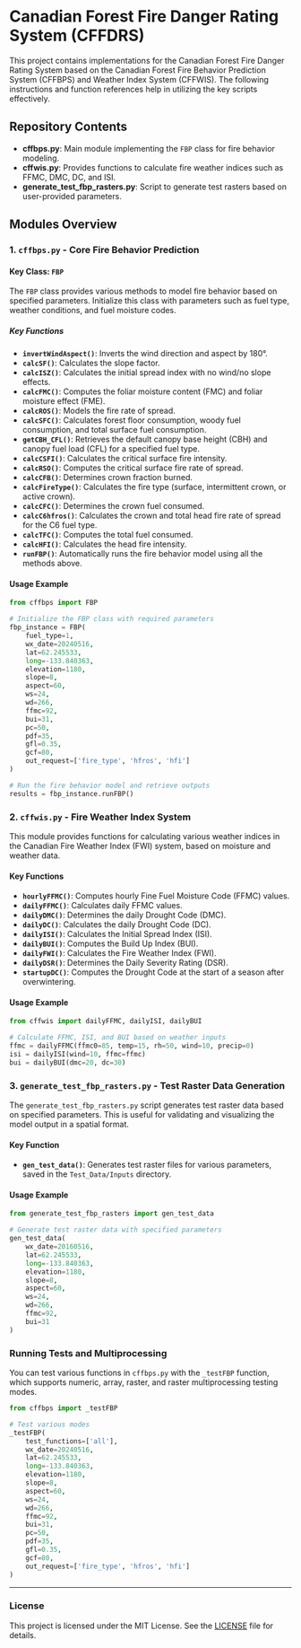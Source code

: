 
# Canadian Forest Fire Danger Rating System (CFFDRS)

This project contains implementations for the Canadian Forest Fire Danger Rating System based on the 
Canadian Forest Fire Behavior Prediction System (CFFBPS) and Weather Index System (CFFWIS). 
The following instructions and function references help in utilizing the key scripts effectively.

## Repository Contents

- **cffbps.py**: Main module implementing the `FBP` class for fire behavior modeling.
- **cffwis.py**: Provides functions to calculate fire weather indices such as FFMC, DMC, DC, and ISI.
- **generate_test_fbp_rasters.py**: Script to generate test rasters based on user-provided parameters.

## Modules Overview

### 1. `cffbps.py` - Core Fire Behavior Prediction

#### Key Class: `FBP`
The `FBP` class provides various methods to model fire behavior based on specified parameters. Initialize this class with parameters such as fuel type, weather conditions, and fuel moisture codes.

##### Key Functions
- **`invertWindAspect()`**: Inverts the wind direction and aspect by 180°.
- **`calcSF()`**: Calculates the slope factor.
- **`calcISZ()`**: Calculates the initial spread index with no wind/no slope effects.
- **`calcFMC()`**: Computes the foliar moisture content (FMC) and foliar moisture effect (FME).
- **`calcROS()`**: Models the fire rate of spread.
- **`calcSFC()`**: Calculates forest floor consumption, woody fuel consumption, and total surface fuel consumption.
- **`getCBH_CFL()`**: Retrieves the default canopy base height (CBH) and canopy fuel load (CFL) for a specified fuel type.
- **`calcCSFI()`**: Calculates the critical surface fire intensity.
- **`calcRSO()`**: Computes the critical surface fire rate of spread.
- **`calcCFB()`**: Determines crown fraction burned.
- **`calcFireType()`**: Calculates the fire type (surface, intermittent crown, or active crown).
- **`calcCFC()`**: Determines the crown fuel consumed.
- **`calcC6hfros()`**: Calculates the crown and total head fire rate of spread for the C6 fuel type.
- **`calcTFC()`**: Computes the total fuel consumed.
- **`calcHFI()`**: Calculates the head fire intensity.
- **`runFBP()`**: Automatically runs the fire behavior model using all the methods above.

#### Usage Example
```python
from cffbps import FBP

# Initialize the FBP class with required parameters
fbp_instance = FBP(
    fuel_type=1, 
    wx_date=20240516, 
    lat=62.245533, 
    long=-133.840363, 
    elevation=1180,
    slope=8, 
    aspect=60, 
    ws=24, 
    wd=266, 
    ffmc=92, 
    bui=31, 
    pc=50, 
    pdf=35, 
    gfl=0.35, 
    gcf=80, 
    out_request=['fire_type', 'hfros', 'hfi']
)

# Run the fire behavior model and retrieve outputs
results = fbp_instance.runFBP()
```

### 2. `cffwis.py` - Fire Weather Index System

This module provides functions for calculating various weather indices in the Canadian Fire Weather Index (FWI) system, based on moisture and weather data.

#### Key Functions
- **`hourlyFFMC()`**: Computes hourly Fine Fuel Moisture Code (FFMC) values.
- **`dailyFFMC()`**: Calculates daily FFMC values.
- **`dailyDMC()`**: Determines the daily Drought Code (DMC).
- **`dailyDC()`**: Calculates the daily Drought Code (DC).
- **`dailyISI()`**: Calculates the Initial Spread Index (ISI).
- **`dailyBUI()`**: Computes the Build Up Index (BUI).
- **`dailyFWI()`**: Calculates the Fire Weather Index (FWI).
- **`dailyDSR()`**: Determines the Daily Severity Rating (DSR).
- **`startupDC()`**: Computes the Drought Code at the start of a season after overwintering.

#### Usage Example
```python
from cffwis import dailyFFMC, dailyISI, dailyBUI

# Calculate FFMC, ISI, and BUI based on weather inputs
ffmc = dailyFFMC(ffmc0=85, temp=15, rh=50, wind=10, precip=0)
isi = dailyISI(wind=10, ffmc=ffmc)
bui = dailyBUI(dmc=20, dc=30)
```

### 3. `generate_test_fbp_rasters.py` - Test Raster Data Generation

The `generate_test_fbp_rasters.py` script generates test raster data based on specified parameters. This is useful for validating and visualizing the model output in a spatial format.

#### Key Function
- **`gen_test_data()`**: Generates test raster files for various parameters, saved in the `Test_Data/Inputs` directory.

#### Usage Example
```python
from generate_test_fbp_rasters import gen_test_data

# Generate test raster data with specified parameters
gen_test_data(
    wx_date=20160516, 
    lat=62.245533, 
    long=-133.840363, 
    elevation=1180, 
    slope=8, 
    aspect=60, 
    ws=24, 
    wd=266, 
    ffmc=92, 
    bui=31
)
```

### Running Tests and Multiprocessing
You can test various functions in `cffbps.py` with the `_testFBP` function, which supports numeric, array, raster, and raster multiprocessing testing modes.

```python
from cffbps import _testFBP

# Test various modes
_testFBP(
    test_functions=['all'], 
    wx_date=20240516, 
    lat=62.245533, 
    long=-133.840363, 
    elevation=1180,
    slope=8, 
    aspect=60, 
    ws=24, 
    wd=266, 
    ffmc=92, 
    bui=31, 
    pc=50, 
    pdf=35, 
    gfl=0.35, 
    gcf=80, 
    out_request=['fire_type', 'hfros', 'hfi']
)
```

---

### License

This project is licensed under the MIT License. See the [LICENSE](LICENSE) file for details.
